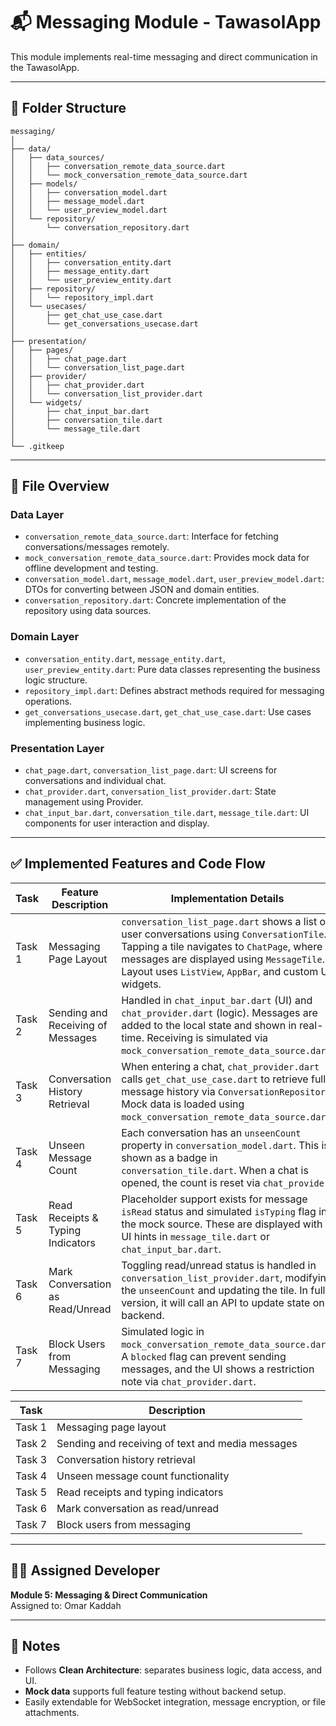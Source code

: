 # 📬 Messaging Module - TawasolApp

This module implements real-time messaging and direct communication in the TawasolApp.

---

## 📁 Folder Structure
```
messaging/
│
├── data/
│   ├── data_sources/
│   │   ├── conversation_remote_data_source.dart
│   │   └── mock_conversation_remote_data_source.dart
│   ├── models/
│   │   ├── conversation_model.dart
│   │   ├── message_model.dart
│   │   └── user_preview_model.dart
│   └── repository/
│       └── conversation_repository.dart
│
├── domain/
│   ├── entities/
│   │   ├── conversation_entity.dart
│   │   ├── message_entity.dart
│   │   └── user_preview_entity.dart
│   ├── repository/
│   │   └── repository_impl.dart
│   └── usecases/
│       ├── get_chat_use_case.dart
│       └── get_conversations_usecase.dart
│
├── presentation/
│   ├── pages/
│   │   ├── chat_page.dart
│   │   └── conversation_list_page.dart
│   ├── provider/
│   │   ├── chat_provider.dart
│   │   └── conversation_list_provider.dart
│   └── widgets/
│       ├── chat_input_bar.dart
│       ├── conversation_tile.dart
│       └── message_tile.dart
│
└── .gitkeep
```

---

## 🧠 File Overview

### Data Layer
- `conversation_remote_data_source.dart`: Interface for fetching conversations/messages remotely.
- `mock_conversation_remote_data_source.dart`: Provides mock data for offline development and testing.
- `conversation_model.dart`, `message_model.dart`, `user_preview_model.dart`: DTOs for converting between JSON and domain entities.
- `conversation_repository.dart`: Concrete implementation of the repository using data sources.

### Domain Layer
- `conversation_entity.dart`, `message_entity.dart`, `user_preview_entity.dart`: Pure data classes representing the business logic structure.
- `repository_impl.dart`: Defines abstract methods required for messaging operations.
- `get_conversations_usecase.dart`, `get_chat_use_case.dart`: Use cases implementing business logic.

### Presentation Layer
- `chat_page.dart`, `conversation_list_page.dart`: UI screens for conversations and individual chat.
- `chat_provider.dart`, `conversation_list_provider.dart`: State management using Provider.
- `chat_input_bar.dart`, `conversation_tile.dart`, `message_tile.dart`: UI components for user interaction and display.

---


## ✅ Implemented Features and Code Flow

| Task   | Feature Description | Implementation Details |
|--------|----------------------|--------------------------|
| Task 1 | Messaging Page Layout | `conversation_list_page.dart` shows a list of user conversations using `ConversationTile`. Tapping a tile navigates to `ChatPage`, where messages are displayed using `MessageTile`. Layout uses `ListView`, `AppBar`, and custom UI widgets. |
| Task 2 | Sending and Receiving of Messages | Handled in `chat_input_bar.dart` (UI) and `chat_provider.dart` (logic). Messages are added to the local state and shown in real-time. Receiving is simulated via `mock_conversation_remote_data_source.dart`. |
| Task 3 | Conversation History Retrieval | When entering a chat, `chat_provider.dart` calls `get_chat_use_case.dart` to retrieve full message history via `ConversationRepository`. Mock data is loaded using `mock_conversation_remote_data_source.dart`. |
| Task 4 | Unseen Message Count | Each conversation has an `unseenCount` property in `conversation_model.dart`. This is shown as a badge in `conversation_tile.dart`. When a chat is opened, the count is reset via `chat_provider`. |
| Task 5 | Read Receipts & Typing Indicators | Placeholder support exists for message `isRead` status and simulated `isTyping` flag in the mock source. These are displayed with UI hints in `message_tile.dart` or `chat_input_bar.dart`. |
| Task 6 | Mark Conversation as Read/Unread | Toggling read/unread status is handled in `conversation_list_provider.dart`, modifying the `unseenCount` and updating the tile. In full version, it will call an API to update state on backend. |
| Task 7 | Block Users from Messaging | Simulated logic in `mock_conversation_remote_data_source.dart`. A `blocked` flag can prevent sending messages, and the UI shows a restriction note via `chat_provider.dart`. |


| Task   | Description                                      |
|--------|--------------------------------------------------|
| Task 1 | Messaging page layout                            |
| Task 2 | Sending and receiving of text and media messages |
| Task 3 | Conversation history retrieval                   |
| Task 4 | Unseen message count functionality               |
| Task 5 | Read receipts and typing indicators              |
| Task 6 | Mark conversation as read/unread                 |
| Task 7 | Block users from messaging                       |

---

## 👨‍💻 Assigned Developer

**Module 5: Messaging & Direct Communication**  
Assigned to: Omar Kaddah

---

## 📌 Notes

- Follows **Clean Architecture**: separates business logic, data access, and UI.
- **Mock data** supports full feature testing without backend setup.
- Easily extendable for WebSocket integration, message encryption, or file attachments.
